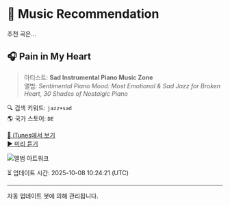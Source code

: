 
# 🎵 Music Recommendation

추천 곡은...

## 🎧 Pain in My Heart  
> 아티스트: **Sad Instrumental Piano Music Zone**  
> 앨범: _Sentimental Piano Mood: Most Emotional & Sad Jazz for Broken Heart, 30 Shades of Nostalgic Piano_  

🔍 검색 키워드: `jazz+sad`  
🌎 국가 스토어: `DE`

[🔗 iTunes에서 보기](https://music.apple.com/de/album/pain-in-my-heart/1373890553?i=1373891050&uo=4)  
[▶️ 미리 듣기](https://audio-ssl.itunes.apple.com/itunes-assets/AudioPreview125/v4/36/14/37/361437e1-9b47-3e30-5f4e-acaf58aa7b9c/mzaf_7647044227537281128.plus.aac.p.m4a)

![앨범 아트워크](https://is1-ssl.mzstatic.com/image/thumb/Music128/v4/54/37/a6/5437a6f6-fe2b-56d6-edc5-c8ca32c77800/8134130670436.jpg/100x100bb.jpg)

⏳ 업데이트 시간: 2025-10-08 10:24:21 (UTC)

---
자동 업데이트 봇에 의해 관리됩니다.
